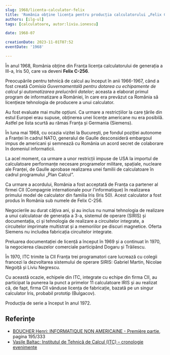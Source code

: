 ```yaml
---
slug: 1968/licenta-calculator-felix
title: 'România obține licența pentru producția calculatorului „Felix C-256”'
authors: [ilg-ul]
tags: [calculatoare, autor:liviu.ionescu]

date: 1968-07

creationDate: 2023-11-01T07:52
eventDate: '1968'

---
```


În anul 1968, România obține din Franța licența calculatorului de
generația a III-a, Iris 50, care va deveni **Felix C-256**.

<!-- truncate -->

Preocupările pentru tehnică de calcul au început în anii 1966-1967, când
a fost creată _Comisia Guvernamentală pentru dotarea cu
echipamente de calcul şi automatizarea prelucrării datelor_; aceasta a elaborat
primul program de informatizare a României, în care era prevăzut
ca România să licențieze tehnologia de producere a unui calculator.

Au fost evaluate mai multe opțiuni. Ca urmare a restricțiilor
la care țările din estul Europei erau supuse, obținerea unei licențe
americane nu era posibilă.
Astfel pe lista scurtă au rămas Franța și Germania (Siemens).

În luna mai 1968, cu ocazia
vizitei la București, pe fondul poziției autonome a Franței în cadrul NATO,
generalul de Gaulle desconsideră embargoul impus de americani și
semnează cu România un acord secret de colaborare în domeniul informaticii.

La acel moment, ca urmare a unor restricții
impuse de USA la importul de calculatoare performanțe necesare programelor
militare, spațiale, nucleare ale Franței, de Gaulle aprobase realizarea
unei familii de calculatoare în cadrul programului „Plan Calcul”.

Ca urmare a acordului, România a fost acceptată de Franța ca
partener al firmei CII (Compagnie internationale pour l'informatique)
în realizarea primului model de calculator din familia Iris (Iris 50).
Acest calculator a fost produs în România sub numele de Felix C-256.

Negocierile au durat câțiva ani, și au inclus nu numai tehnologia de
realizare a unui calculatoar de generația a 3-a,
sistemul de operare (SIRIS) și documentația,
ci și tehnologia de realizare a circuitelor integrate, a circuitelor
imprimate multistrat și a memoriilor pe discuri magnetice.
Oferta Siemens nu includea fabricația circuitelor integrate.

Preluarea documentației de licență a început în 1969 și a continuat în 1970,
la negocierea clauzelor comerciale participând Dogaru și Trăilescu.

În 1970, ITC trimite la CII Franța trei programatori care lucrează cu
colegii francezi la dezvoltarea sistemului de operare SIRIS:
Gabriel Martin, Nicolae Negoiță și Liviu Negrescu.

Cu această ocazie, echipele din ITC, integrate cu echipe din firma
CII, au participat la punerea la punct a primelor 11 calculatoare IRIS și
au realizat că, de fapt, firma CII vânduse licența de fabricație, bazată
pe un singur calculator Iris, probabil prototip (Bulgacov).

Producția de serie a început în anul 1972.

## Referințe

- [BOUCHER Henri: INFORMATIQUE NON AMERICAINE - Première partie](http://www.aconit.org/histoire/iga_boucher/pdf/Vol_E_700-745.pdf), pagina 195/333
- [Vasile Baltac: Institutul de Tehnică de Calcul (ITC) – cronologie evenimente](https://www.agir.ro/carte/un-institut-pentru-istorie-semicentenarul-institutului-pentru-tehnica-de-calcul-1968-2018-123155.html)
